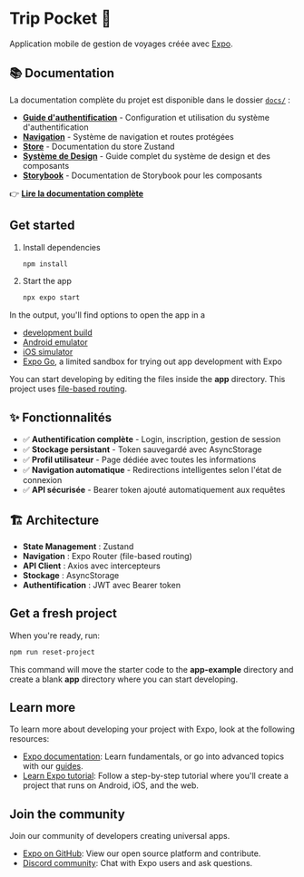 # Trip Pocket 🎒

Application mobile de gestion de voyages créée avec [Expo](https://expo.dev).

## 📚 Documentation

La documentation complète du projet est disponible dans le dossier [`docs/`](./docs/) :

- **[Guide d'authentification](./docs/AUTHENTICATION_SETUP.md)** - Configuration et utilisation du système d'authentification
- **[Navigation](./docs/NAVIGATION_UPDATE.md)** - Système de navigation et routes protégées
- **[Store](./docs/STORE.md)** - Documentation du store Zustand
- **[Système de Design](./docs/DESIGN_SYSTEM_GUIDE.md)** - Guide complet du système de design et des composants
- **[Storybook](./docs/STORYBOOK.md)** - Documentation de Storybook pour les composants

👉 **[Lire la documentation complète](./docs/README.md)**

## Get started

1. Install dependencies

   ```bash
   npm install
   ```

2. Start the app

   ```bash
   npx expo start
   ```

In the output, you'll find options to open the app in a

- [development build](https://docs.expo.dev/develop/development-builds/introduction/)
- [Android emulator](https://docs.expo.dev/workflow/android-studio-emulator/)
- [iOS simulator](https://docs.expo.dev/workflow/ios-simulator/)
- [Expo Go](https://expo.dev/go), a limited sandbox for trying out app development with Expo

You can start developing by editing the files inside the **app** directory. This project uses [file-based routing](https://docs.expo.dev/router/introduction).

## ✨ Fonctionnalités

- ✅ **Authentification complète** - Login, inscription, gestion de session
- ✅ **Stockage persistant** - Token sauvegardé avec AsyncStorage
- ✅ **Profil utilisateur** - Page dédiée avec toutes les informations
- ✅ **Navigation automatique** - Redirections intelligentes selon l'état de connexion
- ✅ **API sécurisée** - Bearer token ajouté automatiquement aux requêtes

## 🏗️ Architecture

- **State Management** : Zustand
- **Navigation** : Expo Router (file-based routing)
- **API Client** : Axios avec intercepteurs
- **Stockage** : AsyncStorage
- **Authentification** : JWT avec Bearer token

## Get a fresh project

When you're ready, run:

```bash
npm run reset-project
```

This command will move the starter code to the **app-example** directory and create a blank **app** directory where you can start developing.

## Learn more

To learn more about developing your project with Expo, look at the following resources:

- [Expo documentation](https://docs.expo.dev/): Learn fundamentals, or go into advanced topics with our [guides](https://docs.expo.dev/guides).
- [Learn Expo tutorial](https://docs.expo.dev/tutorial/introduction/): Follow a step-by-step tutorial where you'll create a project that runs on Android, iOS, and the web.

## Join the community

Join our community of developers creating universal apps.

- [Expo on GitHub](https://github.com/expo/expo): View our open source platform and contribute.
- [Discord community](https://chat.expo.dev): Chat with Expo users and ask questions.

